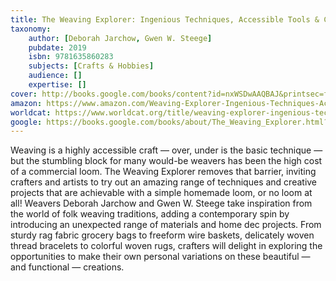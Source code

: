 ```yaml
---
title: The Weaving Explorer: Ingenious Techniques, Accessible Tools & Creative Projects with Yarn, Paper, Wire & More
taxonomy:
	author: [Deborah Jarchow, Gwen W. Steege]
	pubdate: 2019
	isbn: 9781635860283
	subjects: [Crafts & Hobbies]
	audience: []
	expertise: []
cover: http://books.google.com/books/content?id=nxWSDwAAQBAJ&printsec=frontcover&img=1&zoom=1&edge=curl&source=gbs_api
amazon: https://www.amazon.com/Weaving-Explorer-Ingenious-Techniques-Accessible/dp/1635860288/ref=sr_1_1?keywords=The+weaving+explorer+%3A+ingenious+techniques%2C+accessible+tools+%26+creative+projects+with+yarn%2C+paper%2C+wire+%26+more&qid=1570112226&s=gateway&sr=8-1
worldcat: https://www.worldcat.org/title/weaving-explorer-ingenious-techniques-accessible-tools-creative-projects-with-yarn-paper-wire-more/oclc/1113055234&referer=brief_results
google: https://books.google.com/books/about/The_Weaving_Explorer.html?hl=&id=nxWSDwAAQBAJ
---
```

Weaving is a highly accessible craft — over, under is the basic technique — but the stumbling block for many would-be weavers has been the high cost of a commercial loom. The Weaving Explorer removes that barrier, inviting crafters and artists to try out an amazing range of techniques and creative projects that are achievable with a simple homemade loom, or no loom at all! Weavers Deborah Jarchow and Gwen W. Steege take inspiration from the world of folk weaving traditions, adding a contemporary spin by introducing an unexpected range of materials and home dec projects. From sturdy rag fabric grocery bags to freeform wire baskets, delicately woven thread bracelets to colorful woven rugs, crafters will delight in exploring the opportunities to make their own personal variations on these beautiful — and functional — creations.